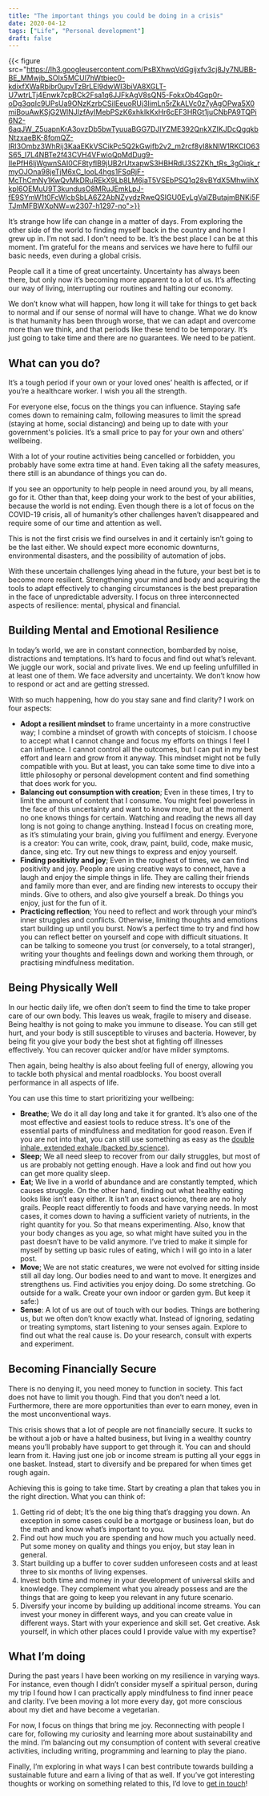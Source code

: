```yaml
---
title: "The important things you could be doing in a crisis"
date: 2020-04-12
tags: ["Life", "Personal development"]
draft: false
---
```


{{< figure src="https://lh3.googleusercontent.com/PsBXhwqVdGgijxfv3cj8Jy7NUBB-BE_MMwjb_SOIx5MCUl7hWtbiec0-kdixfXWaRbibr0upvTzBrLEl9dwWI3biVA8XGLT-U7wtrLTj4Enwk7cpBCk2Fsa1q6JJFkAgV8sQN5-FokxOb4Gqp0r-oDg3qqIc9UPsUa9ONzKzrbCSiIEeuoRUj3IimLn5rZkALVc0z7yAgOPwa5X0miBouAwKSjG2WlNJlzfAyIMebPSzK6xhkIkKxHr6cEF3HRGt1juCNbPA9TQPi6N2-6aqJW_Z5uapnKrA3ovzDb5bwTyuuaBGG7DJIYZME392QnkXZIKJDcQgqkbNtzxaeBK-8fomQZ-IRl3Ombz3WhRij3KaaEKkVSCikPc5Q2kGwjfb2v2_m2rcf8yI8kNIW1RKCIO63S65_l7L4NBTe2f43CVH4VFwioQpMdDug9-IIePfH6ljWgwnSAI0CF8tyflB9jUB2rUtxapwS3HBHRdU3S2ZKh_tRs_3gOiqk_rmyOJOna98jeTjM6xC_IooL4hgs1FSqRjF-McThCmNy1KwQvMkDRuREkX9Lb8LM6jaT5VSEbPSQ1q28vBYdX5MhwIihXkpI6OEMuU9T3kundusO8MRuJEmkLpJ-fE9SYmW1t0FcWlcbSbLA6Z2AbNZyydzRweQSIGU0EyLgValZButajmBNKi5FTJmMFBWXpNW=w2307-h1297-no">}}


It’s strange how life can change in a matter of days. From exploring the other side of the world to finding myself back in the country and home I grew up in. I’m not sad. I don't need to be. It’s the best place I can be at this moment. I’m grateful for the means and services we have here to fulfil our basic needs, even during a global crisis. 

People call it a time of great uncertainty. Uncertainty has always been there, but only now it’s becoming more apparent to a lot of us. It’s affecting our way of living, interrupting our routines and halting our economy. 

We don’t know what will happen, how long it will take for things to get back to normal and if our sense of normal will have to change. What we do know is that humanity has been through worse, that we can adapt and overcome more than we think, and that periods like these tend to be temporary. It’s just going to take time and there are no guarantees. We need to be patient.    

## What can you do?
It’s a tough period if your own or your loved ones’ health is affected, or if you’re a healthcare worker. I wish you all the strength. 

For everyone else, focus on the things you can influence. Staying safe comes down to remaining calm, following measures to limit the spread (staying at home, social distancing) and being up to date with your government's policies. It’s a small price to pay for your own and others’ wellbeing. 

With a lot of your routine activities being cancelled or forbidden, you probably have some extra time at hand. Even taking all the safety measures, there still is an abundance of things you can do. 

If you see an opportunity to help people in need around you, by all means, go for it. 
Other than that, keep doing your work to the best of your abilities, because the world is not ending. Even though there is a lot of focus on the COVID-19 crisis, all of humanity’s other challenges haven’t disappeared and require some of our time and attention as well.  

This is not the first crisis we find ourselves in and it certainly isn’t going to be the last either. We should expect more economic downturns, environmental disasters, and the possibility of automation of jobs.

With these uncertain challenges lying ahead in the future, your best bet is to become more resilient. Strengthening your mind and body and acquiring the tools to adapt effectively to changing circumstances is the best preparation in the face of unpredictable adversity. 
I focus on three interconnected aspects of resilience: mental, physical and financial.

## Building Mental and Emotional Resilience
In today’s world, we are in constant connection, bombarded by noise, distractions and temptations. It’s hard to focus and find out what’s relevant. We juggle our work, social and private lives. We end up feeling unfulfilled in at least one of them. We face adversity and uncertainty. We don’t know how to respond or act and are getting stressed. 

With so much happening, how do you stay sane and find clarity? I work on four aspects:

* __Adopt a resilient mindset__ to frame uncertainty in a more constructive way; I combine a mindset of growth with concepts of stoicism. 
I choose to accept what I cannot change and focus my efforts on things I feel I can influence. 
I cannot control all the outcomes, but I can put in my best effort and learn and grow from it anyway. 
This mindset might not be fully compatible with you. But at least, you can take some time to dive into a little philosophy or personal development content and find something that does work for you. 
* __Balancing out consumption with creation__; Even in these times, I try to limit the amount of content that I consume. 
You might feel powerless in the face of this uncertainty and want to know more, but at the moment no one knows things for certain. 
Watching and reading the news all day long is not going to change anything. 
Instead I focus on creating more, as it’s stimulating your brain, giving you fulfilment and energy. Everyone is a creator: You can write, cook, draw, paint, build, code, make music, dance, sing etc. Try out new things to express and enjoy yourself.  
* __Finding positivity and joy__; Even in the roughest of times, we can find positivity and joy. People are using creative ways to connect, have a laugh and enjoy the simple things in life. They are calling their friends and family more than ever, and are finding new interests to occupy their minds. Give to others, and also give yourself a break. Do things you enjoy, just for the fun of it. 
* __Practicing reflection__; You need to reflect and work through your mind’s inner struggles and conflicts. Otherwise, limiting thoughts and emotions start building up until you burst. Now’s a perfect time to try and find how you can reflect better on yourself and cope with difficult situations. 
It can be talking to someone you trust (or conversely, to a total stranger), writing your thoughts and feelings down and working them through, or practising mindfulness meditation. 

## Being Physically Well
In our hectic daily life, we often don’t seem to find the time to take proper care of our own body. This leaves us weak, fragile to misery and disease. Being healthy is not going to make you immune to disease. You can still get hurt, and your body is still susceptible to viruses and bacteria. However, by being fit you give your body the best shot at fighting off illnesses effectively. You can recover quicker and/or have milder symptoms. 

Then again, being healthy is also about feeling full of energy, allowing you to tackle both physical and mental roadblocks. You boost overall performance in all aspects of life.

You can use this time to start prioritizing your wellbeing:

* __Breathe__; We do it all day long and take it for granted. It’s also one of the most effective and easiest tools to reduce stress. It's one of the essential parts of mindfulness and meditation for good reason. Even if you are not into that, you can still use something as easy as the [double inhale, extended exhale (backed by science)](https://www.instagram.com/p/B-iajrGH-EO/).
* __Sleep__; We all need sleep to recover from our daily struggles, but most of us are probably not getting enough. Have a look and find out how you can get more quality sleep.  
* __Eat__; We live in a world of abundance and are constantly tempted, which causes struggle. On the other hand, finding out what healthy eating looks like isn’t easy either.
 It isn’t an exact science, there are no holy grails. People react differently to foods and have varying needs. In most cases, it comes down to having a sufficient variety of nutrients, in the right quantity for you. So that means experimenting. Also, know that your body changes as you age, so what might have suited you in the past doesn’t have to be valid anymore. I’ve tried to make it simple for myself by setting up basic rules of eating, which I will go into in a later post. 
* __Move__; We are not static creatures, we were not evolved for sitting inside still all day long. Our bodies need to and want to move. It energizes and strengthens us. Find activities you enjoy doing. Do some stretching. Go outside for a walk. Create your own indoor or garden gym. But keep it safe:) 
* __Sense__: A lot of us are out of touch with our bodies. Things are bothering us, but we often don’t know exactly what. Instead of ignoring, sedating or treating symptoms, start listening to your senses again. Explore to find out what the real cause is. Do your research, consult with experts and experiment. 

## Becoming Financially Secure
There is no denying it, you need money to function in society. This fact does not have to limit you though. Find that you don’t need a lot. Furthermore, there are more opportunities than ever to earn money, even in the most unconventional ways.  

This crisis shows that a lot of people are not financially secure. It sucks to be without a job or have a halted business, but living in a wealthy country means you’ll probably have support to get through it. You can and should learn from it. Having just one job or income stream is putting all your eggs in one basket. 
Instead, start to diversify and be prepared for when times get rough again.  

Achieving this is going to take time. Start by creating a plan that takes you in the right direction. What you can think of: 

1. Getting rid of debt; It’s the one big thing that’s dragging you down. An exception in some cases could be a mortgage or business loan, but do the math and know what’s important to you.   
2. Find out how much you are spending and how much you actually need. Put some money on quality and things you enjoy, but stay lean in general. 
3. Start building up a buffer to cover sudden unforeseen costs and at least three to six months of living expenses. 
4. Invest both time and money in your development of universal skills and knowledge. They complement what you already possess and are the things that are going to keep you relevant in any future scenario. 
5. Diversify your income by building up additional income streams. You can invest your money in different ways, and you can create value in different ways. Start with your experience and skill set. Get creative. Ask yourself, in which other places could I provide value with my expertise? 

## What I’m doing
During the past years I have been working on my resilience in varying ways. For instance, even though I didn’t consider myself a spiritual person, during my trip I found how I can practically apply mindfulness to find inner peace and clarity. I’ve been moving a lot more every day, got more conscious about my diet and have become a vegetarian. 

For now, I focus on things that bring me joy. Reconnecting with people I care for, following my curiosity and learning more about sustainability and the mind. I’m balancing out my consumption of content with several creative activities, including writing, programming and learning to play the piano. 

Finally, I’m exploring in what ways I can best contribute towards building a sustainable future and earn a living of that as well. If you’ve got interesting thoughts or working on something related to this, I’d love to [get in touch](mailto:alex@lxvdo.com)!    
